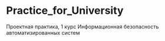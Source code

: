 # Practice_for_University
Проектная практика, 1 курс  Информационная безопасность автоматизированных систем
